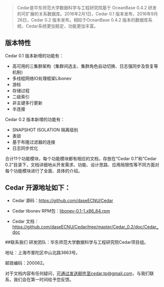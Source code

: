 ﻿>Cedar是华东师范大学数据科学与工程研究院基于 OceanBase 0.4.2 研发的可扩展的关系数据库。2016年2月1日，Cedar 0.1 版本发布，2016年9月26日，Cedar 0.2 版本发布。相较于OceanBase 0.4.2 版本的数据库系统，Cedar系统更加稳定，功能更加丰富。
>
<h2> 版本特性</h2>
Cedar 0.1 版本新增的功能有：

* 高可用的三集群架构（集群间选主、集群角色自动切换、日志强同步及恢复等机制）
* 多线程网络IO处理框架Libonev
* 游标
* 存储过程
* 二级索引
* 非主键多行更新
* 半连接

Cedar 0.2 版本新增的功能有：
* SNAPSHOT ISOLATION 隔离级别
* 表锁
* 基于布隆过滤器的连接
* 日志同步优化

合计11个功能模块，每个功能模块都有相应的文档，存放在“Cedar 0.1”和“Cedar 0.2”目录下，文档详细地从开发需求、功能、设计思路、应用局限性等不同方面对每个功能模块进行了全面、具体的介绍。

<h2>Cedar 开源地址如下：</h2>
<ul>
<li>
  <p>Cedar 源码：<a href="https://github.com/daseECNU/Cedar" target="_blank">https://github.com/daseECNU/Cedar</a></p>
</li>
<li>
  <p>Cedar libonev RPM包：<a href="https://github.com/daseECNU/Cedar/tree/master/Cedar_0.2/rpm" target="_blank">libonev-0.1-1.x86_64.rpm</a></p>
</li>
<li>
  <p>Cedar 文档：<a href="https://github.com/daseECNU/Cedar/tree/master/Cedar_0.2/doc/Cedar_doc" target="_blank">https://github.com/daseECNU/Cedar/tree/master/Cedar_0.2/doc/Cedar_doc</a></p>
</li>
</ul>

##联系我们
研发团队：华东师范大学数据科学与工程研究院Cedar项目组。

地址：上海市普陀区中山北路3663号。

邮政编码：200062。

对于文档内容有任何疑问，可通过发送邮件至cedar.tp@gmail.com，与我们联系，我们会在第一时间给予您反馈。